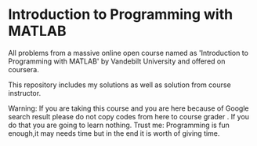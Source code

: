 # Introduction to Programming with MATLAB

All problems from a massive online open course named as 'Introduction to Programming with MATLAB' by Vandebilt University and offered 
on coursera.

This repository includes my solutions as well as solution from course instructor.

Warning: If you are taking this course and you are here because of Google search result please do not copy codes from here to course 
grader . If you do that you are going to learn nothing. Trust me: Programming is fun enough,it may needs time but in the end it is worth of 
giving time.
